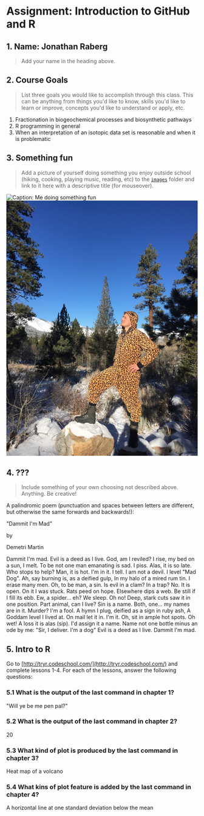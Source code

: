 # Assignment: Introduction to GitHub and R

## 1. Name: Jonathan Raberg

> Add your name in the heading above.

## 2. Course Goals

> List three goals you would like to accomplish through this class. This can be anything from things you'd like to know, skills you'd like to learn or improve, concepts you'd like to understand or apply, etc.

1.  Fractionation in biogeochemical processes and biosynthetic pathways
2.  R programming in general
3.  When an interpretation of an isotopic data set is reasonable and when it is problematic

## 3. Something fun

> Add a picture of yourself doing something you enjoy outside school (hiking, cooking, playing music, reading, etc) to the [`images`](images) folder and link to it here with a descriptive title (for mouseover).


![Caption: Me doing something fun](images/example.jpg "Title: Me doing something fun")
![The Camping Jaguar](images/Camping_jaguar.jpg "Camping jaguar")

## 4. ???

> Include something of your own choosing not described above. Anything. Be creative!

A palindromic poem (punctuation and spaces between letters are different, but otherwise the same forwards and backwards!):

"Dammit I'm Mad"

by

Demetri Martin

Dammit I'm mad.
Evil is a deed as I live.
God, am I reviled? I rise, my bed on a sun, I melt.
To be not one man emanating is sad. I piss.
Alas, it is so late. Who stops to help?
Man, it is hot. I'm in it. I tell.
I am not a devil. I level "Mad Dog".
Ah, say burning is, as a deified gulp,
In my halo of a mired rum tin.
I erase many men. Oh, to be man, a sin.
Is evil in a clam? In a trap?
No. It is open. On it I was stuck.
Rats peed on hope. Elsewhere dips a web.
Be still if I fill its ebb.
Ew, a spider… eh?
We sleep. Oh no!
Deep, stark cuts saw it in one position.
Part animal, can I live? Sin is a name.
Both, one… my names are in it.
Murder? I'm a fool.
A hymn I plug, deified as a sign in ruby ash,
A Goddam level I lived at.
On mail let it in. I'm it.
Oh, sit in ample hot spots. Oh wet!
A loss it is alas (sip). I'd assign it a name.
Name not one bottle minus an ode by me:
"Sir, I deliver. I'm a dog"
Evil is a deed as I live.
Dammit I'm mad.


## 5. Intro to R

Go to [http://tryr.codeschool.com/](http://tryr.codeschool.com/) and complete lessons 1-4. For each of the lessons, answer the following questions:

### 5.1 What is the output of the last command in chapter 1?
"Will ye be me pen pal?"

### 5.2 What is the output of the last command in chapter 2?
20

### 5.3 What kind of plot is produced by the last command in chapter 3?
Heat map of a volcano

### 5.4 What kins of plot feature is added by the last command in chapter 4?
A horizontal line at one standard deviation below the mean
